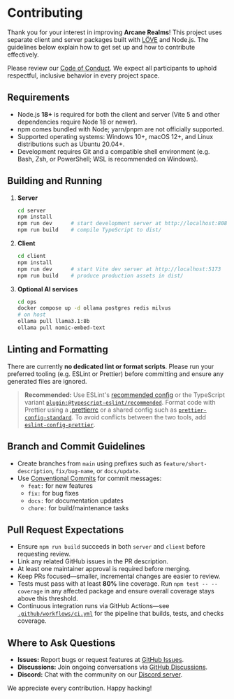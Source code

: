 # Contributing

Thank you for your interest in improving **Arcane Realms**!
This project uses separate client and server packages built with
[LÖVE](https://love2d.org/) and Node.js. The guidelines below explain how to
get set up and how to contribute effectively.

Please review our [Code of Conduct](CODE_OF_CONDUCT.md). We expect all
participants to uphold respectful, inclusive behavior in every project space.

## Requirements
- Node.js **18+** is required for both the client and server (Vite 5 and other
dependencies require Node 18 or newer).
- npm comes bundled with Node; yarn/pnpm are not officially supported.
- Supported operating systems: Windows 10+, macOS 12+, and Linux distributions such as Ubuntu 20.04+.
- Development requires Git and a compatible shell environment (e.g. Bash, Zsh, or PowerShell; WSL is recommended on Windows).

## Building and Running
1. **Server**
   ```bash
   cd server
   npm install
   npm run dev      # start development server at http://localhost:8080
   npm run build    # compile TypeScript to dist/
   ```
2. **Client**
   ```bash
   cd client
   npm install
   npm run dev      # start Vite dev server at http://localhost:5173
   npm run build    # produce production assets in dist/
   ```
3. **Optional AI services**
   ```bash
   cd ops
   docker compose up -d ollama postgres redis milvus
   # on host
   ollama pull llama3.1:8b
   ollama pull nomic-embed-text
   ```

## Linting and Formatting
There are currently **no dedicated lint or format scripts**.
Please run your preferred tooling (e.g. ESLint or Prettier) before committing
and ensure any generated files are ignored.
> **Recommended:** Use ESLint's [recommended config](https://eslint.org/docs/latest/use/configure/)
> or the TypeScript variant [`plugin:@typescript-eslint/recommended`](https://typescript-eslint.io/linting/configs#recommended).
> Format code with Prettier using a [.prettierrc](https://prettier.io/docs/en/configuration.html) or a shared
> config such as [`prettier-config-standard`](https://github.com/prettier/prettier-config-standard).
> To avoid conflicts between the two tools, add [`eslint-config-prettier`](https://github.com/prettier/eslint-config-prettier).

## Branch and Commit Guidelines
- Create branches from `main` using prefixes such as
  `feature/short-description`, `fix/bug-name`, or `docs/update`.
- Use [Conventional Commits](https://www.conventionalcommits.org/) for commit
  messages:
  - `feat:` for new features
  - `fix:` for bug fixes
  - `docs:` for documentation updates
  - `chore:` for build/maintenance tasks

## Pull Request Expectations
- Ensure `npm run build` succeeds in both `server` and `client` before
  requesting review.
- Link any related GitHub issues in the PR description.
- At least one maintainer approval is required before merging.
- Keep PRs focused—smaller, incremental changes are easier to review.
- Tests must pass with at least **80%** line coverage. Run `npm test -- --coverage`
  in any affected package and ensure overall coverage stays above this
  threshold.
- Continuous integration runs via GitHub Actions—see
  [`.github/workflows/ci.yml`](.github/workflows/ci.yml) for the pipeline that
  builds, tests, and checks coverage.

## Where to Ask Questions
- **Issues:** Report bugs or request features at
  [GitHub Issues](https://github.com/Arcane-Realms/Arcane-Realms/issues).
- **Discussions:** Join ongoing conversations via
  [GitHub Discussions](https://github.com/Arcane-Realms/Arcane-Realms/discussions).
- **Discord:** Chat with the community on our
  [Discord server](https://discord.gg/arcane-realms).

We appreciate every contribution. Happy hacking!
